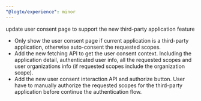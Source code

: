 ```yaml
---
"@logto/experience": minor
---
```


update user consent page to support the new third-party application feature

- Only show the user consent page if current application is a third-party application, otherwise auto-consent the requested scopes.
- Add the new fetching API to get the user consent context. Including the application detail, authenticated user info, all the requested scopes and user organizations info (if requested scopes include the organization scope).
- Add the new user consent interaction API and authorize button. User have to manually authorize the requested scopes for the third-party application before continue the authentication flow.
